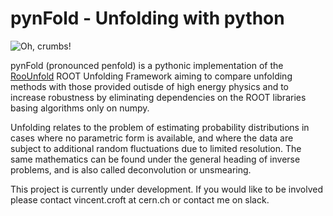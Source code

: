 # pynFold - Unfolding with python

![Oh, crumbs!](https://c1.staticflickr.com/1/588/23404929566_5c9dfed1ef_o.jpg) 

pynFold (pronounced penfold) is a pythonic implementation of the [RooUnfold](http://hepunx.rl.ac.uk/~adye/software/unfold/RooUnfold.html) ROOT Unfolding Framework aiming to compare unfolding methods with those provided outisde of high energy physics and to increase robustness by eliminating dependencies on the ROOT libraries basing algorithms only on numpy.

Unfolding relates to the problem of estimating probability distributions in cases where no parametric form is available, and where the data are subject to additional random fluctuations due to limited resolution. The same mathematics can be found under the general heading of inverse problems, and is also called deconvolution or unsmearing.

This project is currently under development. If you would like to be involved please contact vincent.croft at cern.ch or contact me on slack. 


